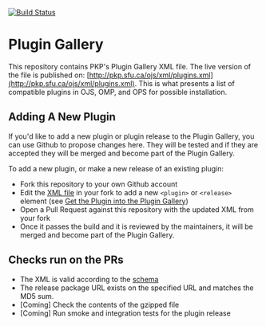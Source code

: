 [![Build Status](https://app.travis-ci.com/pkp/plugin-gallery.svg?branch=main)](https://travis-ci.org/pkp/plugin-gallery)

# Plugin Gallery

This repository contains PKP's Plugin Gallery XML file. The live version of the file is published on: [http://pkp.sfu.ca/ojs/xml/plugins.xml](http://pkp.sfu.ca/ojs/xml/plugins.xml). This is what presents a list of compatible plugins in OJS, OMP, and OPS for possible installation.

## Adding A New Plugin

If you'd like to add a new plugin or plugin release to the Plugin Gallery, you can use Github to propose changes here. They will be tested and if they are accepted they will be merged and become part of the Plugin Gallery.

To add a new plugin, or make a new release of an existing plugin:

- Fork this repository to your own Github account
- Edit the [XML file](./plugins.xml) in your fork to add a new `<plugin>` or `<release>` element (see [Get the Plugin into the Plugin Gallery](https://docs.pkp.sfu.ca/dev/plugin-guide/en/release#get-the-plugin-into-the-plugin-gallery))
- Open a Pull Request against this repository with the updated XML from your fork
- Once it passes the build and it is reviewed by the maintainers, it will be merged and become part of the Plugin Gallery.

## Checks run on the PRs

- The XML is valid according to the [schema](http://pkp.sfu.ca/ojs/xml/plugins.xsd)
- The release package URL exists on the specified URL and matches the MD5 sum.
- [Coming] Check the contents of the gzipped file
- [Coming] Run smoke and integration tests for the plugin release
